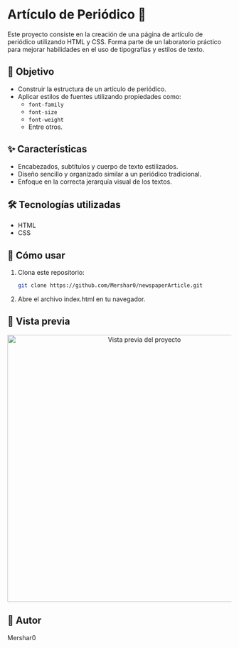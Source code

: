 # Artículo de Periódico 📰

Este proyecto consiste en la creación de una página de artículo de periódico utilizando HTML y CSS. Forma parte de un laboratorio práctico para mejorar habilidades en el uso de tipografías y estilos de texto.

## 🎯 Objetivo
- Construir la estructura de un artículo de periódico.
- Aplicar estilos de fuentes utilizando propiedades como:
  - `font-family`
  - `font-size`
  - `font-weight`
  - Entre otros.

## ✨ Características
- Encabezados, subtítulos y cuerpo de texto estilizados.
- Diseño sencillo y organizado similar a un periódico tradicional.
- Enfoque en la correcta jerarquía visual de los textos.

## 🛠️ Tecnologías utilizadas
- HTML
- CSS

## 🚀 Cómo usar
1. Clona este repositorio:
   ```bash
   git clone https://github.com/Mershar0/newspaperArticle.git
2. Abre el archivo index.html en tu navegador.

## 📸 Vista previa
<p align="center">
  <img src="articuloPeriodico.png" alt="Vista previa del proyecto" width="600" />
</p>


## 👤 Autor
Mershar0
